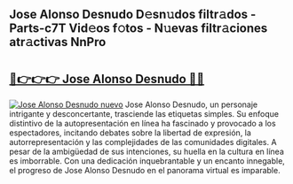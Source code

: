 ## Jose Alonso Desnudo D𝚎sn𝚞dos filtr𝚊dos - Parts-c7T Vid𝚎os f𝚘tos - N𝚞evas filtr𝚊ciones atr𝚊ctivas NnPro

# <h2><a href="http://mbapyb.tromn.icu/?c=Jose+Alonso+Desnudo">🔗👉👉👉 Jose Alonso Desnudo 🔗🔗</a></h2>

[![Jose Alonso Desnudo nuevo](https://i.imgur.com/pEAQMta.gif)](http://mbapyb.tromn.icu/?c=Jose+Alonso+Desnudo)
Jose Alonso Desnudo, un personaje intrigante y desconcertante, trasciende las etiquetas simples. Su enfoque distintivo de la autopresentación en línea ha fascinado y provocado a los espectadores, incitando debates sobre la libertad de expresión, la autorrepresentación y las complejidades de las comunidades digitales. A pesar de la ambigüedad de sus intenciones, su huella en la cultura en línea es imborrable. Con una dedicación inquebrantable y un encanto innegable, el progreso de Jose Alonso Desnudo en el panorama virtual es imparable.
